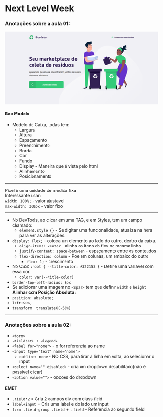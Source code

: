 # Next Level Week
### Anotações sobre a aula 01:

![Imagem WebSite](ImagemEcoleta.png)

#### Box Models
* Modelo de Caixa, todas tem:
   * Largura
   * Altura
   * Espaçamento
   * Preenchimento
   * Borda
   * Cor
   * Fundo
   * Display - Maneira que é vista pelo html
   * Alinhamento
   * Posicionamento
---
Pixel é uma unidade de medida fixa <br>
Interessante usar: <br>
`width: 100%;` - valor ajustavel<br>
`max-width: 360px` - valor fixo

---

* No DevTools, ao clicar em uma TAG, e em Styles, tem um campo chamado: 
   * `element.style {}` - Se digitar uma funcionalidade, atualiza na hora para ver as alterações.
* `display: Flex;` - coloca um elemento ao lado do outro, dentro da caixa.
   * `align-items: center` - alinha os itens da flex na mesma linha 
   * `justify-content: space-between` - espaçamento entre os conteudos
   * `flex-direction: column` - Poe em colunas, um embaixo do outro
      * `flex: 1;` - crescimento
* No CSS: `:root { --title-color: #322153 }` - Define uma variavel com essa cor.
   * `color: var(--title-color)`
* `border-top-left-radius: 8px`
* Se adicionar uma imagem no `<span>` tem que definir `width` e `height` 
**Alinhar com Posição Absoluta:** <br>
* `position: absolute;` 
* `left:50%;`
* `transform: translateX(-50%)`
---
### Anotações sobre a aula 02:
* `<form>`
* `<fieldset>` -> `<legend>`
* `<label for="nome">` - o for referencia ao name
* `<input type="text" name="nome">`
   * `outline: none` - NO CSS, para tirar a linha em volta, ao selecionar o input
* `<select name="" disabled>` - cria um dropdown desabilitado(não é possivel clicar)
* `<option value="">` - opçoes do  dropdown

#### EMET
* `.field*2`  = Cria 2 campos div com class field
* `label+input` = Cria uma label e do lado um input
* `form .field-group .field + .field` - Referencia ao segundo field
